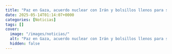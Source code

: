 ```yaml
---
title: "Paz en Gaza, acuerdo nuclear con Irán y bolsillos llenos para sus oligarcas - las claves de la gira árabe de Trump"
date: 2025-05-14T01:14:07+0000
categories: [Noticias]
tags: []
cover:
  image: "/images/noticias/"
  alt: "Paz en Gaza, acuerdo nuclear con Irán y bolsillos llenos para sus oligarcas - las claves de la gira árabe de Trump"
  hidden: false
---
```



